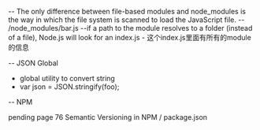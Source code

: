 -- The only difference between file-based modules and node_modules is the way in which the file system is scanned to load the JavaScript file.
  -- /node_modules/bar.js
  --if a path to the module resolves to a folder (instead of a file), Node.js will look for an index.js
    - 这个index.js里面有所有的module的信息 
    
-- JSON Global  
  - global utility to convert string 
  - var json = JSON.stringify(foo);
  
-- NPM

pending page 76 Semantic Versioning in NPM / package.json
